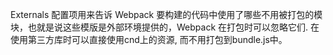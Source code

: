 Externals 配置项用来告诉 Webpack 要构建的代码中使用了哪些不用被打包的模块，也就是说这些模版是外部环境提供的，Webpack 在打包时可以忽略它们.
在使用第三方库时可以直接使用cnd上的资源, 而不用打包到bundle.js中。